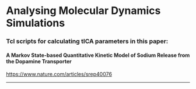 # Analysing Molecular Dynamics Simulations


### Tcl scripts for calculating tICA parameters in this paper:
####     A Markov State-based Quantitative Kinetic Model of Sodium Release from the Dopamine Transporter

<a href="https://www.nature.com/articles/srep40076">https://www.nature.com/articles/srep40076</a>

------

